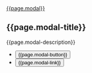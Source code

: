 
  <div class="{{page.modal-class | default:'margin-y-3'}}">
  <a
    href="#example-modal"
    class="usa-button"
    aria-controls="example-modal"
    data-open-modal>
    {{page.modal}}
    </a>
  <div
    class="usa-modal"
    id="example-modal"
    aria-labelledby="modal-heading"
    aria-describedby="modal-description"
    data-force-action>
    <div class="usa-modal__content">
      <div class="usa-modal__main">
        <h2 class="usa-modal__heading" id="modal-heading">
          {{page.modal-title}}
        </h2>
        <div class="usa-prose">
          <p id="modal-description">
            {{page.modal-description}}
          </p>
        </div>
        <div class="usa-modal__footer">
          <ul class="usa-button-group">
            <li class="usa-button-group__item">
              <button type="button" class="usa-button" data-close-modal>
                {{page.modal-button}}
              </button>
            </li>
            <li class="usa-button-group__item">
              <button
                type="button"
                class="usa-button usa-button--unstyled padding-105 text-center"
                data-close-modal>
                    {{page.modal-link}}
              </button>
            </li>
          </ul>
        </div>
      </div>
    </div>
  </div>
</div>